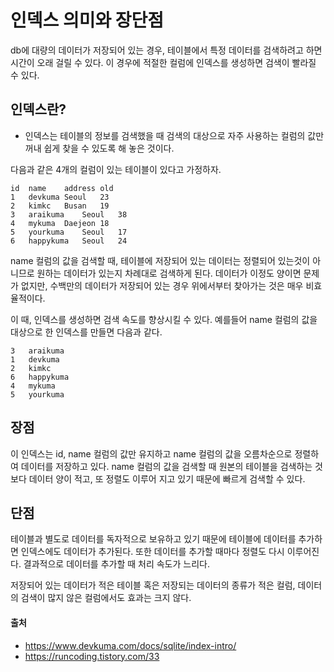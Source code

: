 # 인덱스 의미와 장단점

db에 대량의 데이터가 저장되어 있는 경우, 테이블에서 특정 데이터를 검색하려고 하면 시간이 오래 걸릴 수 있다. 이 경우에 적절한 컬럼에 인덱스를 생성하면 검색이 빨라질 수 있다.

## 인덱스란?

- 인덱스는 테이블의 정보를 검색했을 때 검색의 대상으로 자주 사용하는 컬럼의 값만 꺼내 쉽게 찾을 수 있도록 해 놓은 것이다.

다음과 같은 4개의 컬럼이 있는 테이블이 있다고 가정하자.

```
id	name	address	old
1	devkuma	Seoul	23
2	kimkc	Busan	19
3	araikuma	Seoul	38
4	mykuma	Daejeon	18
5	yourkuma	Seoul	17
6	happykuma	Seoul	24
```

name 컬럼의 값을 검색할 때, 테이블에 저장되어 있는 데이터는 정렬되어 있는것이 아니므로 원하는 데이터가 있는지 차례대로 검색하게 된다. 데이터가 이정도 양이면 문제가 없지만, 수백만의 데이터가 저장되어 있는 경우 위에서부터 찾아가는 것은 매우 비효율적이다.

이 때, 인덱스를 생성하면 검색 속도를 향상시킬 수 있다. 예를들어 name 컬럼의 값을 대상으로 한 인덱스를 만들면 다음과 같다.

```
3	araikuma
1	devkuma
2	kimkc
6	happykuma
4	mykuma
5	yourkuma
```

## 장점

이 인덱스는 id, name 컬럼의 값만 유지하고 name 컬럼의 값을 오름차순으로 정렬하여 데이터를 저장하고 있다. name 컬럼의 값을 검색할 때 원본의 테이블을 검색하는 것보다 데이터 양이 적고, 또 정렬도 이루어 지고 있기 때문에 빠르게 검색할 수 있다.

## 단점

테이블과 별도로 데이터를 독자적으로 보유하고 있기 때문에 테이블에 데이터를 추가하면 인덱스에도 데이터가 추가된다. 또한 데이터를 추가할 때마다 정렬도 다시 이루어진다. 결과적으로 데이터를 추가할 때 처리 속도가 느리다.

저장되어 있는 데이터가 적은 테이블 혹은 저장되는 데이터의 종류가 적은 컬럼, 데이터의 검색이 많지 않은 컬럼에서도 효과는 크지 않다.

#### 출처

- https://www.devkuma.com/docs/sqlite/index-intro/
- https://runcoding.tistory.com/33
